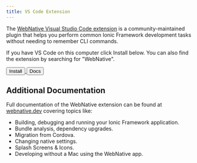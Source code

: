 ```yaml
---
title: VS Code Extension
---
```


<head>
  <title>VS Code Extension</title>
  <meta name="description" content="Using the Ionic/Ionic-Framework VS Code Extension" />
</head>

The [WebNative Visual Studio Code extension](https://marketplace.visualstudio.com/items?itemName=WebNative.webnative) is a community-maintained plugin that helps you perform common Ionic Framework development tasks without needing to remember CLI commands.

If you have VS Code on this computer click Install below. You can also find the extension by searching for "WebNative".

<a href="vscode:extension/webnative.webnative" target="_self">
  <button className="install-button">Install</button>
</a>
<a href="https://webnative.dev/introduction/getting-started/" target="_self">
  <button className="docs-button">Docs</button>
</a>

## Additional Documentation

Full documentation of the WebNative extension can be found at [webnative.dev](https://webnative.dev/introduction/getting-started/) covering topics like:

- Building, debugging and running your Ionic Framework application.
- Bundle analysis, dependency upgrades.
- Migration from Cordova.
- Changing native settings.
- Splash Screens & Icons.
- Developing without a Mac using the WebNative app.
